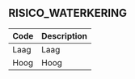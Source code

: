 ## RISICO_WATERKERING				
				
|	Code	|	Description	|
|	---	|	---	|
|	Laag	|	Laag	|
|	Hoog	|	Hoog	|
